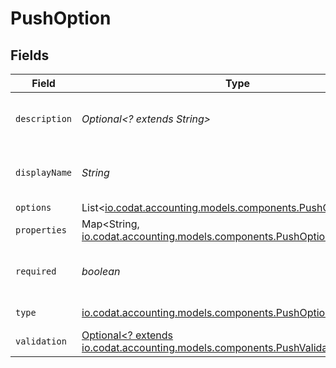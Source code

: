 # PushOption


## Fields

| Field                                                                                                                         | Type                                                                                                                          | Required                                                                                                                      | Description                                                                                                                   |
| ----------------------------------------------------------------------------------------------------------------------------- | ----------------------------------------------------------------------------------------------------------------------------- | ----------------------------------------------------------------------------------------------------------------------------- | ----------------------------------------------------------------------------------------------------------------------------- |
| `description`                                                                                                                 | *Optional<? extends String>*                                                                                                  | :heavy_minus_sign:                                                                                                            | A description of the property.                                                                                                |
| `displayName`                                                                                                                 | *String*                                                                                                                      | :heavy_check_mark:                                                                                                            | The property's display name.                                                                                                  |
| `options`                                                                                                                     | List<[io.codat.accounting.models.components.PushOptionChoice](../../models/components/PushOptionChoice.md)>                   | :heavy_minus_sign:                                                                                                            | N/A                                                                                                                           |
| `properties`                                                                                                                  | Map<String, [io.codat.accounting.models.components.PushOptionProperty](../../models/components/PushOptionProperty.md)>        | :heavy_minus_sign:                                                                                                            | N/A                                                                                                                           |
| `required`                                                                                                                    | *boolean*                                                                                                                     | :heavy_check_mark:                                                                                                            | The property is required if `True`.                                                                                           |
| `type`                                                                                                                        | [io.codat.accounting.models.components.PushOptionType](../../models/components/PushOptionType.md)                             | :heavy_check_mark:                                                                                                            | The option type.                                                                                                              |
| `validation`                                                                                                                  | [Optional<? extends io.codat.accounting.models.components.PushValidationInfo>](../../models/components/PushValidationInfo.md) | :heavy_minus_sign:                                                                                                            | N/A                                                                                                                           |